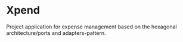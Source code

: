 # Xpend

Project application for expense management based on the hexagonal architecture/ports and adapters-pattern.
